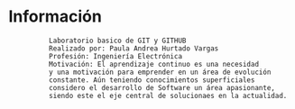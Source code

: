  # Información
              Laboratorio basico de GIT y GITHUB
              Realizado por: Paula Andrea Hurtado Vargas
              Profesión: Ingeniería Electrónica
              Motivación: El aprendizaje continuo es una necesidad 
              y una motivación para emprender en un área de evolución 
              constante. Aún teniendo conocimientos superficiales 
              considero el desarrollo de Software un área apasionante, 
              siendo este el eje central de solucionaes en la actualidad.